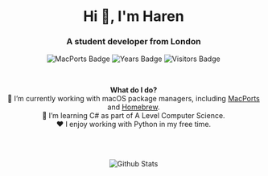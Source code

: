 <h1 align="center">Hi 👋, I'm Haren</h1>
<h3 align="center">A student developer from London</h3>

<p align="center">
  <img alt="MacPorts Badge" src="https://img.shields.io/badge/macports-maintainer-mediumturquoise?logo=Apple&logoColor=white">
  <img alt="Years Badge" src="https://badges.pufler.dev/years/harens">
  <img alt="Visitors Badge" src="https://visitor-badge.glitch.me/badge?page_id=harens.harens">
</p>

<br>
<p align="center">
  <b>What do I do?</b><br>
  🔭 I’m currently working with macOS package managers, including <a href="https://www.macports.org">MacPorts</a> and <a href="https://brew.sh">Homebrew</a>.
  <br>
  🌱 I’m learning C# as part of A Level Computer Science.
  <br>
  ❤️ I enjoy working with Python in my free time.
  <br><br>
</p>

<br>
<p align="center">
<img alt="Github Stats" src="https://github-readme-stats.vercel.app/api?username=harens&show_icons=true&count_private=true&bg_color=30,e96443,904e95&title_color=fff&text_color=fff&icon_color=79ff97&custom_title=Github Stats">
</p>
